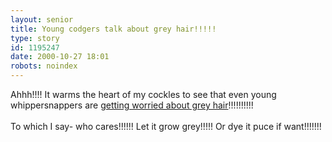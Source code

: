 ```yaml
---
layout: senior
title: Young codgers talk about grey hair!!!!!
type: story
id: 1195247
date: 2000-10-27 18:01
robots: noindex
---
```

Ahhh!!!! It warms the heart of my cockles to see that even young whippersnappers are <a href="http://www.greenspun.com/bboard/q-and-a-fetch-msg.tcl?msg_id=003ktI">getting worried about grey hair</a>!!!!!!!!!!<br/> <br/>To which I say- who cares!!!!!! Let it grow grey!!!!! Or dye it puce if want!!!!!!!